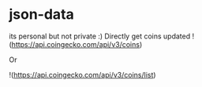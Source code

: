 # json-data
its personal but not private :)
Directly get coins updated !(https://api.coingecko.com/api/v3/coins)

Or


!(https://api.coingecko.com/api/v3/coins/list)
